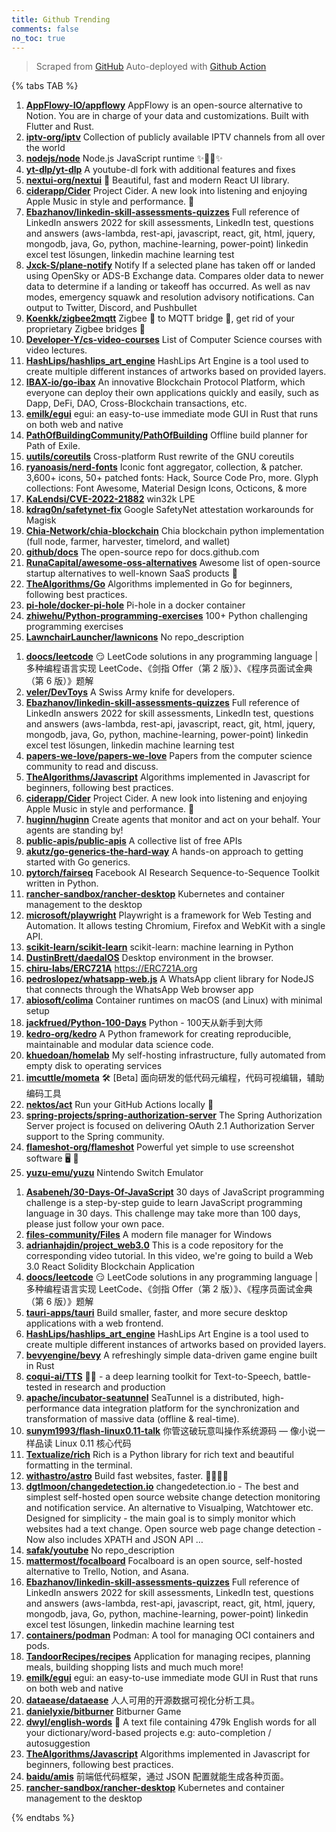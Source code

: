 ```yaml
---
title: Github Trending
comments: false
no_toc: true
---
```


> Scraped from [GitHub](https://github.com/trending)
Auto-deployed with [Github Action](https://docs.github.com/en/actions)

{% tabs TAB %}
<!-- tab Daily -->
1. [**AppFlowy-IO/appflowy**](https://github.com/AppFlowy-IO/appflowy)
AppFlowy is an open-source alternative to Notion. You are in charge of your data and customizations. Built with Flutter and Rust.
2. [**iptv-org/iptv**](https://github.com/iptv-org/iptv)
Collection of publicly available IPTV channels from all over the world
3. [**nodejs/node**](https://github.com/nodejs/node)
Node.js JavaScript runtime ✨🐢🚀✨
4. [**yt-dlp/yt-dlp**](https://github.com/yt-dlp/yt-dlp)
A youtube-dl fork with additional features and fixes
5. [**nextui-org/nextui**](https://github.com/nextui-org/nextui)
🚀 Beautiful, fast and modern React UI library.
6. [**ciderapp/Cider**](https://github.com/ciderapp/Cider)
Project Cider. A new look into listening and enjoying Apple Music in style and performance. 🚀
7. [**Ebazhanov/linkedin-skill-assessments-quizzes**](https://github.com/Ebazhanov/linkedin-skill-assessments-quizzes)
Full reference of LinkedIn answers 2022 for skill assessments, LinkedIn test, questions and answers (aws-lambda, rest-api, javascript, react, git, html, jquery, mongodb, java, Go, python, machine-learning, power-point) linkedin excel test lösungen, linkedin machine learning test
8. [**Jxck-S/plane-notify**](https://github.com/Jxck-S/plane-notify)
Notify If a selected plane has taken off or landed using OpenSky or ADS-B Exchange data. Compares older data to newer data to determine if a landing or takeoff has occurred. As well as nav modes, emergency squawk and resolution advisory notifications. Can output to Twitter, Discord, and Pushbullet
9. [**Koenkk/zigbee2mqtt**](https://github.com/Koenkk/zigbee2mqtt)
Zigbee 🐝 to MQTT bridge 🌉, get rid of your proprietary Zigbee bridges 🔨
10. [**Developer-Y/cs-video-courses**](https://github.com/Developer-Y/cs-video-courses)
List of Computer Science courses with video lectures.
11. [**HashLips/hashlips_art_engine**](https://github.com/HashLips/hashlips_art_engine)
HashLips Art Engine is a tool used to create multiple different instances of artworks based on provided layers.
12. [**IBAX-io/go-ibax**](https://github.com/IBAX-io/go-ibax)
An innovative Blockchain Protocol Platform, which everyone can deploy their own applications quickly and easily, such as Dapp, DeFi, DAO, Cross-Blockchain transactions, etc.
13. [**emilk/egui**](https://github.com/emilk/egui)
egui: an easy-to-use immediate mode GUI in Rust that runs on both web and native
14. [**PathOfBuildingCommunity/PathOfBuilding**](https://github.com/PathOfBuildingCommunity/PathOfBuilding)
Offline build planner for Path of Exile.
15. [**uutils/coreutils**](https://github.com/uutils/coreutils)
Cross-platform Rust rewrite of the GNU coreutils
16. [**ryanoasis/nerd-fonts**](https://github.com/ryanoasis/nerd-fonts)
Iconic font aggregator, collection, & patcher. 3,600+ icons, 50+ patched fonts: Hack, Source Code Pro, more. Glyph collections: Font Awesome, Material Design Icons, Octicons, & more
17. [**KaLendsi/CVE-2022-21882**](https://github.com/KaLendsi/CVE-2022-21882)
win32k LPE
18. [**kdrag0n/safetynet-fix**](https://github.com/kdrag0n/safetynet-fix)
Google SafetyNet attestation workarounds for Magisk
19. [**Chia-Network/chia-blockchain**](https://github.com/Chia-Network/chia-blockchain)
Chia blockchain python implementation (full node, farmer, harvester, timelord, and wallet)
20. [**github/docs**](https://github.com/github/docs)
The open-source repo for docs.github.com
21. [**RunaCapital/awesome-oss-alternatives**](https://github.com/RunaCapital/awesome-oss-alternatives)
Awesome list of open-source startup alternatives to well-known SaaS products 🚀
22. [**TheAlgorithms/Go**](https://github.com/TheAlgorithms/Go)
Algorithms implemented in Go for beginners, following best practices.
23. [**pi-hole/docker-pi-hole**](https://github.com/pi-hole/docker-pi-hole)
Pi-hole in a docker container
24. [**zhiwehu/Python-programming-exercises**](https://github.com/zhiwehu/Python-programming-exercises)
100+ Python challenging programming exercises
25. [**LawnchairLauncher/lawnicons**](https://github.com/LawnchairLauncher/lawnicons)
No repo_description
<!-- endtab -->
<!-- tab Weekly -->
1. [**doocs/leetcode**](https://github.com/doocs/leetcode)
😏 LeetCode solutions in any programming language | 多种编程语言实现 LeetCode、《剑指 Offer（第 2 版）》、《程序员面试金典（第 6 版）》题解
2. [**veler/DevToys**](https://github.com/veler/DevToys)
A Swiss Army knife for developers.
3. [**Ebazhanov/linkedin-skill-assessments-quizzes**](https://github.com/Ebazhanov/linkedin-skill-assessments-quizzes)
Full reference of LinkedIn answers 2022 for skill assessments, LinkedIn test, questions and answers (aws-lambda, rest-api, javascript, react, git, html, jquery, mongodb, java, Go, python, machine-learning, power-point) linkedin excel test lösungen, linkedin machine learning test
4. [**papers-we-love/papers-we-love**](https://github.com/papers-we-love/papers-we-love)
Papers from the computer science community to read and discuss.
5. [**TheAlgorithms/Javascript**](https://github.com/TheAlgorithms/Javascript)
Algorithms implemented in Javascript for beginners, following best practices.
6. [**ciderapp/Cider**](https://github.com/ciderapp/Cider)
Project Cider. A new look into listening and enjoying Apple Music in style and performance. 🚀
7. [**huginn/huginn**](https://github.com/huginn/huginn)
Create agents that monitor and act on your behalf. Your agents are standing by!
8. [**public-apis/public-apis**](https://github.com/public-apis/public-apis)
A collective list of free APIs
9. [**akutz/go-generics-the-hard-way**](https://github.com/akutz/go-generics-the-hard-way)
A hands-on approach to getting started with Go generics.
10. [**pytorch/fairseq**](https://github.com/pytorch/fairseq)
Facebook AI Research Sequence-to-Sequence Toolkit written in Python.
11. [**rancher-sandbox/rancher-desktop**](https://github.com/rancher-sandbox/rancher-desktop)
Kubernetes and container management to the desktop
12. [**microsoft/playwright**](https://github.com/microsoft/playwright)
Playwright is a framework for Web Testing and Automation. It allows testing Chromium, Firefox and WebKit with a single API.
13. [**scikit-learn/scikit-learn**](https://github.com/scikit-learn/scikit-learn)
scikit-learn: machine learning in Python
14. [**DustinBrett/daedalOS**](https://github.com/DustinBrett/daedalOS)
Desktop environment in the browser.
15. [**chiru-labs/ERC721A**](https://github.com/chiru-labs/ERC721A)
https://ERC721A.org
16. [**pedroslopez/whatsapp-web.js**](https://github.com/pedroslopez/whatsapp-web.js)
A WhatsApp client library for NodeJS that connects through the WhatsApp Web browser app
17. [**abiosoft/colima**](https://github.com/abiosoft/colima)
Container runtimes on macOS (and Linux) with minimal setup
18. [**jackfrued/Python-100-Days**](https://github.com/jackfrued/Python-100-Days)
Python - 100天从新手到大师
19. [**kedro-org/kedro**](https://github.com/kedro-org/kedro)
A Python framework for creating reproducible, maintainable and modular data science code.
20. [**khuedoan/homelab**](https://github.com/khuedoan/homelab)
My self-hosting infrastructure, fully automated from empty disk to operating services
21. [**imcuttle/mometa**](https://github.com/imcuttle/mometa)
🛠 [Beta] 面向研发的低代码元编程，代码可视编辑，辅助编码工具
22. [**nektos/act**](https://github.com/nektos/act)
Run your GitHub Actions locally 🚀
23. [**spring-projects/spring-authorization-server**](https://github.com/spring-projects/spring-authorization-server)
The Spring Authorization Server project is focused on delivering OAuth 2.1 Authorization Server support to the Spring community.
24. [**flameshot-org/flameshot**](https://github.com/flameshot-org/flameshot)
Powerful yet simple to use screenshot software 🖥️ 📸
25. [**yuzu-emu/yuzu**](https://github.com/yuzu-emu/yuzu)
Nintendo Switch Emulator
<!-- endtab -->
<!-- tab Monthly -->
1. [**Asabeneh/30-Days-Of-JavaScript**](https://github.com/Asabeneh/30-Days-Of-JavaScript)
30 days of JavaScript programming challenge is a step-by-step guide to learn JavaScript programming language in 30 days. This challenge may take more than 100 days, please just follow your own pace.
2. [**files-community/Files**](https://github.com/files-community/Files)
A modern file manager for Windows
3. [**adrianhajdin/project_web3.0**](https://github.com/adrianhajdin/project_web3.0)
This is a code repository for the corresponding video tutorial. In this video, we're going to build a Web 3.0 React Solidity Blockchain Application
4. [**doocs/leetcode**](https://github.com/doocs/leetcode)
😏 LeetCode solutions in any programming language | 多种编程语言实现 LeetCode、《剑指 Offer（第 2 版）》、《程序员面试金典（第 6 版）》题解
5. [**tauri-apps/tauri**](https://github.com/tauri-apps/tauri)
Build smaller, faster, and more secure desktop applications with a web frontend.
6. [**HashLips/hashlips_art_engine**](https://github.com/HashLips/hashlips_art_engine)
HashLips Art Engine is a tool used to create multiple different instances of artworks based on provided layers.
7. [**bevyengine/bevy**](https://github.com/bevyengine/bevy)
A refreshingly simple data-driven game engine built in Rust
8. [**coqui-ai/TTS**](https://github.com/coqui-ai/TTS)
🐸💬 - a deep learning toolkit for Text-to-Speech, battle-tested in research and production
9. [**apache/incubator-seatunnel**](https://github.com/apache/incubator-seatunnel)
SeaTunnel is a distributed, high-performance data integration platform for the synchronization and transformation of massive data (offline & real-time).
10. [**sunym1993/flash-linux0.11-talk**](https://github.com/sunym1993/flash-linux0.11-talk)
你管这破玩意叫操作系统源码 — 像小说一样品读 Linux 0.11 核心代码
11. [**Textualize/rich**](https://github.com/Textualize/rich)
Rich is a Python library for rich text and beautiful formatting in the terminal.
12. [**withastro/astro**](https://github.com/withastro/astro)
Build fast websites, faster. 🚀🧑‍🚀✨
13. [**dgtlmoon/changedetection.io**](https://github.com/dgtlmoon/changedetection.io)
changedetection.io - The best and simplest self-hosted open source website change detection monitoring and notification service. An alternative to Visualping, Watchtower etc. Designed for simplicity - the main goal is to simply monitor which websites had a text change. Open source web page change detection - Now also includes XPATH and JSON API …
14. [**safak/youtube**](https://github.com/safak/youtube)
No repo_description
15. [**mattermost/focalboard**](https://github.com/mattermost/focalboard)
Focalboard is an open source, self-hosted alternative to Trello, Notion, and Asana.
16. [**Ebazhanov/linkedin-skill-assessments-quizzes**](https://github.com/Ebazhanov/linkedin-skill-assessments-quizzes)
Full reference of LinkedIn answers 2022 for skill assessments, LinkedIn test, questions and answers (aws-lambda, rest-api, javascript, react, git, html, jquery, mongodb, java, Go, python, machine-learning, power-point) linkedin excel test lösungen, linkedin machine learning test
17. [**containers/podman**](https://github.com/containers/podman)
Podman: A tool for managing OCI containers and pods.
18. [**TandoorRecipes/recipes**](https://github.com/TandoorRecipes/recipes)
Application for managing recipes, planning meals, building shopping lists and much much more!
19. [**emilk/egui**](https://github.com/emilk/egui)
egui: an easy-to-use immediate mode GUI in Rust that runs on both web and native
20. [**dataease/dataease**](https://github.com/dataease/dataease)
人人可用的开源数据可视化分析工具。
21. [**danielyxie/bitburner**](https://github.com/danielyxie/bitburner)
Bitburner Game
22. [**dwyl/english-words**](https://github.com/dwyl/english-words)
📝 A text file containing 479k English words for all your dictionary/word-based projects e.g: auto-completion / autosuggestion
23. [**TheAlgorithms/Javascript**](https://github.com/TheAlgorithms/Javascript)
Algorithms implemented in Javascript for beginners, following best practices.
24. [**baidu/amis**](https://github.com/baidu/amis)
前端低代码框架，通过 JSON 配置就能生成各种页面。
25. [**rancher-sandbox/rancher-desktop**](https://github.com/rancher-sandbox/rancher-desktop)
Kubernetes and container management to the desktop
<!-- endtab -->
{% endtabs %}
